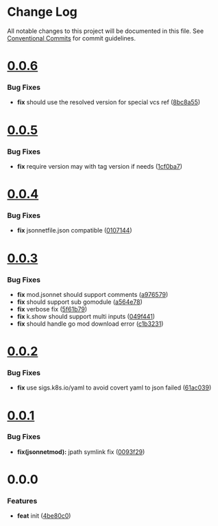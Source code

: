 # Change Log

All notable changes to this project will be documented in this file.
See [Conventional Commits](https://conventionalcommits.org) for commit guidelines.



# [0.0.6](https://github.com/octohelm/jsonnetmod/compare/v0.0.5...v0.0.6)

### Bug Fixes

* **fix** should use the resolved version for special vcs ref ([8bc8a55](https://github.com/octohelm/jsonnetmod/commit/8bc8a55008ddbe7bc8eb74285d51274c37e740fa))



# [0.0.5](https://github.com/octohelm/jsonnetmod/compare/v0.0.4...v0.0.5)

### Bug Fixes

* **fix** require version may with tag version if needs ([1cf0ba7](https://github.com/octohelm/jsonnetmod/commit/1cf0ba7aa40dc22628e608b9f4cf4bcc07b8864b))



# [0.0.4](https://github.com/octohelm/jsonnetmod/compare/v0.0.3...v0.0.4)

### Bug Fixes

* **fix** jsonnetfile.json compatible ([0107144](https://github.com/octohelm/jsonnetmod/commit/0107144e7ea83c22fd97b9b2057412e6774e0bdb))



# [0.0.3](https://github.com/octohelm/jsonnetmod/compare/v0.0.2...v0.0.3)

### Bug Fixes

* **fix** mod.jsonnet should support comments ([a976579](https://github.com/octohelm/jsonnetmod/commit/a976579ba9eedfd898dd87e93fc4a523e5b9768c))
* **fix** should support sub gomodule ([a564e78](https://github.com/octohelm/jsonnetmod/commit/a564e785fbc882b7223d7c778c9f1b3c9acc2fb6))
* **fix** verbose fix ([5f61b79](https://github.com/octohelm/jsonnetmod/commit/5f61b79d25325cd80e94d8c27b58067ce9ebd91c))
* **fix** k.show should support multi inputs ([049f441](https://github.com/octohelm/jsonnetmod/commit/049f441f0cbfed1b1a2bdf90b64eabf0ddd10b6f))
* **fix** should handle go mod download error ([c1b3231](https://github.com/octohelm/jsonnetmod/commit/c1b3231f2188362317eeb45976eab181e252a60f))



# [0.0.2](https://github.com/octohelm/jsonnetmod/compare/v0.0.1...v0.0.2)

### Bug Fixes

* **fix** use sigs.k8s.io/yaml to avoid covert yaml to json failed ([61ac039](https://github.com/octohelm/jsonnetmod/commit/61ac039e3cb47f934e5f30a0ee7ffba182670279))



# [0.0.1](https://github.com/octohelm/jsonnetmod/compare/v0.0.0...v0.0.1)

### Bug Fixes

* **fix(jsonnetmod):** jpath symlink fix ([0093f29](https://github.com/octohelm/jsonnetmod/commit/0093f290b124d07d0d59ae655d5144e49301e63a))



# 0.0.0

### Features

* **feat** init ([4be80c0](https://github.com/octohelm/jsonnetmod/commit/4be80c0b553fa9ce456f1e5b6ee04f765548bff8))
